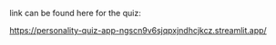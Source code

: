 link can be found here for the quiz:

https://personality-quiz-app-ngscn9v6sjqpxjndhcjkcz.streamlit.app/

